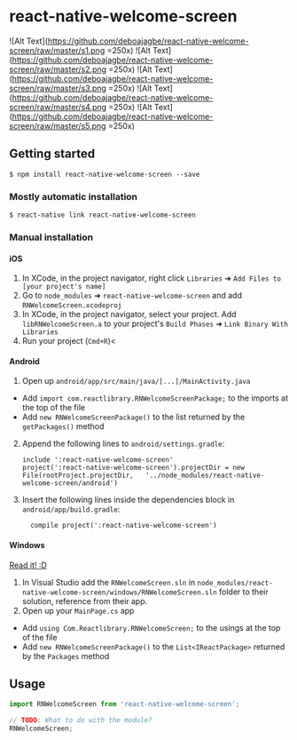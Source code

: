 
# react-native-welcome-screen

![Alt Text](https://github.com/deboajagbe/react-native-welcome-screen/raw/master/s1.png =250x)
![Alt Text](https://github.com/deboajagbe/react-native-welcome-screen/raw/master/s2.png =250x)
![Alt Text](https://github.com/deboajagbe/react-native-welcome-screen/raw/master/s3.png =250x)
![Alt Text](https://github.com/deboajagbe/react-native-welcome-screen/raw/master/s4.png =250x)
![Alt Text](https://github.com/deboajagbe/react-native-welcome-screen/raw/master/s5.png =250x)

## Getting started

`$ npm install react-native-welcome-screen --save`

### Mostly automatic installation

`$ react-native link react-native-welcome-screen`

### Manual installation


#### iOS

1. In XCode, in the project navigator, right click `Libraries` ➜ `Add Files to [your project's name]`
2. Go to `node_modules` ➜ `react-native-welcome-screen` and add `RNWelcomeScreen.xcodeproj`
3. In XCode, in the project navigator, select your project. Add `libRNWelcomeScreen.a` to your project's `Build Phases` ➜ `Link Binary With Libraries`
4. Run your project (`Cmd+R`)<

#### Android

1. Open up `android/app/src/main/java/[...]/MainActivity.java`
  - Add `import com.reactlibrary.RNWelcomeScreenPackage;` to the imports at the top of the file
  - Add `new RNWelcomeScreenPackage()` to the list returned by the `getPackages()` method
2. Append the following lines to `android/settings.gradle`:
  	```
  	include ':react-native-welcome-screen'
  	project(':react-native-welcome-screen').projectDir = new File(rootProject.projectDir, 	'../node_modules/react-native-welcome-screen/android')
  	```
3. Insert the following lines inside the dependencies block in `android/app/build.gradle`:
  	```
      compile project(':react-native-welcome-screen')
  	```

#### Windows
[Read it! :D](https://github.com/ReactWindows/react-native)

1. In Visual Studio add the `RNWelcomeScreen.sln` in `node_modules/react-native-welcome-screen/windows/RNWelcomeScreen.sln` folder to their solution, reference from their app.
2. Open up your `MainPage.cs` app
  - Add `using Com.Reactlibrary.RNWelcomeScreen;` to the usings at the top of the file
  - Add `new RNWelcomeScreenPackage()` to the `List<IReactPackage>` returned by the `Packages` method


## Usage
```javascript
import RNWelcomeScreen from 'react-native-welcome-screen';

// TODO: What to do with the module?
RNWelcomeScreen;
```
  
